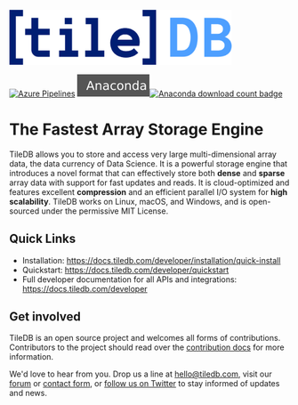 <a href="https://tiledb.com"><img src="https://github.com/TileDB-Inc/TileDB/raw/dev/doc/source/_static/tiledb-logo_color_no_margin_@4x.png" alt="TileDB logo" width="400"></a>

[![Azure Pipelines](https://dev.azure.com/TileDB-Inc/CI/_apis/build/status/TileDB-Inc.TileDB?branchName=dev)](https://dev.azure.com/TileDB-Inc/CI/_build/latest?definitionId=2&branchName=dev) ![](doc/anaconda.svg)[![Anaconda download count badge](https://anaconda.org/conda-forge/TileDB/badges/downloads.svg)](https://anaconda.org/conda-forge/TileDB)

# The Fastest Array Storage Engine

TileDB allows you to store and access very large multi-dimensional array data, the data currency of Data Science. It is a powerful storage engine that introduces a novel format that can effectively store both **dense** and **sparse** array data with support for fast updates and reads. It is cloud-optimized and features excellent **compression** and an efficient parallel I/O system for **high scalability**. TileDB works on Linux, macOS, and Windows, and is open-sourced under the permissive MIT License.

## Quick Links

- Installation: https://docs.tiledb.com/developer/installation/quick-install
- Quickstart: https://docs.tiledb.com/developer/quickstart
- Full developer documentation for all APIs and integrations: https://docs.tiledb.com/developer

## Get involved

TileDB is an open source project and welcomes all forms of contributions. Contributors to the project should read over the [contribution docs](https://github.com/TileDB-Inc/TileDB/blob/dev/CONTRIBUTING.md) for more information.

We'd love to hear from you. Drop us a line at [hello@tiledb.com](mailto:hello@tiledb.com), visit our [forum](https://forum.tiledb.com/) or [contact form](https://tiledb.com/contact-us), or [follow us on Twitter](https://twitter.com/tiledb) to stay informed of updates and news.
